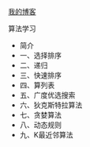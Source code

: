 
[ 我的博客 ](http://www.duweiblog.com/)

算法学习

 * 简介
 * 一、选择排序
 * 二、递归
 * 三、快速排序
 * 四、算列表
 * 五、广度优选搜索
 * 六、狄克斯特拉算法
 * 七、贪婪算法
 * 八、动态规则
 * 九、K最近邻算法
